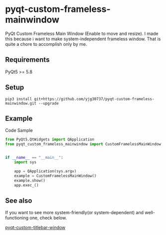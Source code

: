 # pyqt-custom-frameless-mainwindow
PyQt Custom Frameless Main Window (Enable to move and resize). I made this because i want to make system-independent frameless window. That is quite a chore to accomplish only by me.

## Requirements
PyQt5 >= 5.8

## Setup
```pip3 install git+https://github.com/yjg30737/pyqt-custom-frameless-mainwindow.git --upgrade```

## Example
Code Sample
```python
from PyQt5.QtWidgets import QApplication
from pyqt_custom_frameless_mainwindow import CustomFramelessMainWindow


if __name__ == "__main__":
    import sys

    app = QApplication(sys.argv)
    example = CustomFramelessMainWindow()
    example.show()
    app.exec_()
```

## See also
If you want to see more system-friendly(or system-dependent) and well-functioning one, check below.

<a href="https://github.com/yjg30737/pyqt-custom-titlebar-window.git">pyqt-custom-titlebar-window</a>



